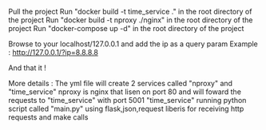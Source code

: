 Pull the project 
Run "docker build -t time_service ." in the root directory of the project 
Run "docker build -t nproxy ./nginx" in the root directory of the project
Run "docker-compose up -d" in the root directory of the project

Browse to your localhost/127.0.0.1 and add the ip as a query param
Example : http://127.0.0.1/?ip=8.8.8.8

And that it !


More details :
The yml file will create  2 services called "nproxy" and "time_service"
nproxy is nginx that lisen on port 80 and will foward the requests to "time_service" with port 5001
"time_service" running python script called "main.py"  using flask,json,request liberis for receiving http requests and make calls   
